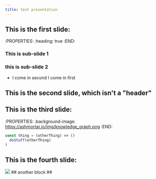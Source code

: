```yaml
---
title: test presentation
---
```


## This is the first slide:
:PROPERTIES:
:heading: true
:END:
### This is sub-slide 1
### this is sub-slide 2
- I come in second <!-- .element: class="fragment" data-fragment-index="2" -->
I come in first <!-- .element: class="fragment" data-fragment-index="1" -->
## This is the second slide, which isn't a "header"
## This is the third slide:
:PROPERTIES:
:background-image: https://ashmortar.io/img/knowledge_graph.png
:END:

```javascript
const thing = (otherThing) => ()
  doStuff(otherThing)
)
```
## This is the fourth slide:
<img src="https://ashmortar.io/img/knowledge_graph.png" />
## another block
##
